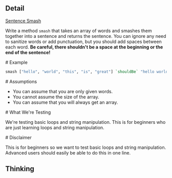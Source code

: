 ## Detail

[Sentence Smash](https://www.codewars.com/kata/sentence-smash/train/haskell)

Write a method `smash` that takes an array of words and smashes them together into a sentence and returns the sentence. You can ignore any need to sanitize words or add punctuation, but you should add spaces between each word. **Be careful, there shouldn't be a space at the beginning or the end of the sentence!**

\# Example

```haskell
smash ["hello", "world", "this", "is", "great"] `shouldBe` "hello world this is great"
```

\# Assumptions

-   You can assume that you are only given words.
-   You cannot assume the size of the array.
-   You can assume that you will always get an array.

\# What We're Testing

We're testing basic loops and string manipulation. This is for beginners who are just learning loops and string manipulation.

\# Disclaimer

This is for beginners so we want to test basic loops and string manipulation. Advanced users should easily be able to do this in one line.

## Thinking

